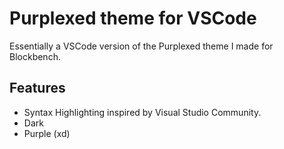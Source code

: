 # Purplexed theme for VSCode

Essentially a VSCode version of the Purplexed theme I made for Blockbench.

## Features

- Syntax Highlighting inspired by Visual Studio Community.
- Dark
- Purple (xd)
